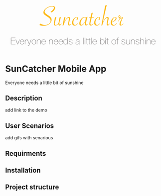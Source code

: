 ![alt text](https://github.com/Shakurova/SunCatcher/blob/master/logo_suncatcher.png)
# SunCatcher Mobile App
Everyone needs a little bit of sunshine
## Description
add link to the demo
## User Scenarios
add gifs with senarious
## Requirments
## Installation
## Project structure
